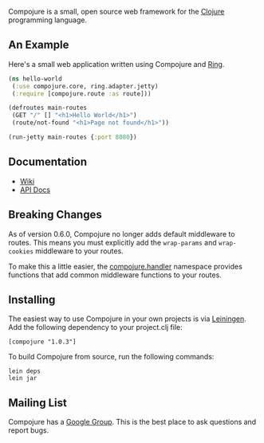 Compojure is a small, open source web framework for the
[Clojure](http://clojure.org) programming language.

An Example
----------

Here's a small web application written using Compojure and
[Ring](http://github.com/mmcgrana/ring).

``` clojure
(ns hello-world
 (:use compojure.core, ring.adapter.jetty)
 (:require [compojure.route :as route]))

(defroutes main-routes
 (GET "/" [] "<h1>Hello World</h1>")
 (route/not-found "<h1>Page not found</h1>"))

(run-jetty main-routes {:port 8080})
```

Documentation
-------------

* [Wiki](https://github.com/weavejester/compojure/wiki)
* [API Docs](http://weavejester.github.com/compojure)

Breaking Changes
----------------

As of version 0.6.0, Compojure no longer adds default middleware to
routes. This means you must explicitly add the `wrap-params` and
`wrap-cookies` middleware to your routes.

To make this a little easier, the [compojure.handler][1] namespace
provides functions that add common middleware functions to your routes. 

[1]: http://weavejester.github.com/compojure/compojure.handler.html

Installing
----------

The easiest way to use Compojure in your own projects is via
[Leiningen](http://github.com/technomancy/leiningen). Add the following
dependency to your project.clj file:

    [compojure "1.0.3"]

To build Compojure from source, run the following commands:

    lein deps
    lein jar

Mailing List
------------

Compojure has a [Google Group](http://groups.google.com/group/compojure). This
is the best place to ask questions and report bugs.
